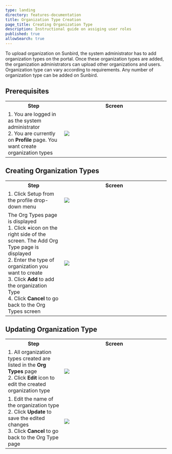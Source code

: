 ```yaml
---
type: landing
directory: features-documentation
title: Organization Type Creation
page_title: Creating Organization Type
description: Instructional guide on assiging user roles 
published: true
allowSearch: true
---
```


To upload organization on Sunbird, the system administrator has to add organization types on the portal. Once these organization types are added, the organization administrators can upload other organizations and users. Organization type can vary according to requirements. Any number of organization type can be added on Sunbird. 

## Prerequisites

<table>
  <tr>
    <th style="width:35%;">Step</th>
    <th style="width:65%;">Screen</th>
  </tr>
  <tr>
    <td>1. You are logged in as the system administrator <br>2. You are currently on <b>Profile</b> page. You want create organization types
      </td>
      <td><img src="pages/features-documentation/images/announcement/orgtype_setup01.png"></td>
  </tr>
    </table>

## Creating Organization Types

<table>
  <tr>
    <th style="width:35%;">Step</th>
    <th style="width:65%;">Screen</th>
  </tr>
  <tr>
    <td>1. Click Setup from the profile drop-down menu
      </td>
      <td><img src="pages/features-documentation/images/announcement/orgtype_setup.png"></td>
  </tr>
  <tr>
    <td>The Org Types page is displayed <br>1. Click <b>+</b>icon on the right side of the screen. The Add Org Type page is displayed
<br>2. Enter the type of organization you want to create <br>3. Click <b>Add</b> to add the organization Type <br>4. Click <b>Cancel</b> to go back to the Org Types screen
      </td>
      <td><img src="pages/features-documentation/images/announcement/orgtype_setup2.png"></td>
  </tr>
    </table>
  
 ## Updating Organization Type
 
 <table>
  <tr>
    <th style="width:35%;">Step</th>
    <th style="width:65%;">Screen</th>
  </tr>
  <tr>
    <td>1. All organization types created are listed in the <b>Org Types</b> page <br>2. Click <b>Edit</b> icon to edit the created organization type
      </td>
      <td><img src="pages/features-documentation/images/announcement/orgtype_update1.png"></td>
  </tr>
  <tr>
    <td>1. Edit the name of the organization type <br>2. Click <b>Update</b> to save the edited changes <br>3. Click <b>Cancel</b> to go back to the Org Type page
      </td>
      <td><img src="pages/features-documentation/images/announcement/orgtype_update2.png"></td>
  </tr>
    </table>
